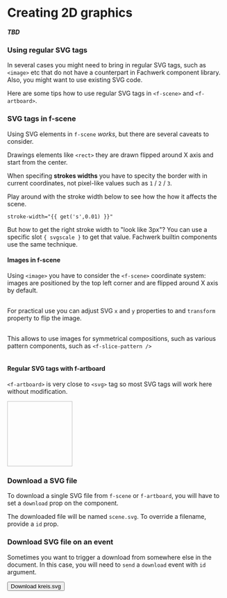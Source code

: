 # Creating 2D graphics

***TBD***

### Using regular SVG tags

In several cases you might need to bring in regular SVG tags, such as `<image>` etc that do not have a counterpart in Fachwerk component library. Also, you might want to use existing SVG code.

Here are some tips how to use regular SVG tags in `<f-scene>` and `<f-artboard>`.

### SVG tags in f-scene 

Using SVG elements in `f-scene` *works*, but there are several caveats to consider.

Drawings elements like `<rect>` they are drawn flipped around X axis and start from the center.

<f-scene grid>
	<rect x="0" y="0" width="1" height="1" fill="red" />
	<rect x="0" y="0" width="0.5" height="0.5" fill="black" />
</f-scene>

When specifing **strokes widths** you have to specity the border with in current coordinates, not pixel-like values such as `1` / `2` / `3`.

Play around with the stroke width below to see how the how it affects the scene.

<code>stroke-width="{{ get('s',0.01) }}"</code>

<f-slider value="0.01" from="0.01" to="3" set="s" />

<f-scene grid>
	<rect x="0" y="0" width="1" height="1" fill="red"  stroke="black" :stroke-width="get('s',0.01)" />
</f-scene>

But how to get the right stroke width to "look like 3px"? You can use a specific slot `{ svgscale }` to get that value. Fachwerk builtin components use the same technique.

<f-scene grid v-slot="{ svgscale }">
	<rect
    x="0"
    y="0"
    width="1"
    height="1"
    fill="red"
    stroke="black"
    :stroke-width="svgscale * 3"
  />
  <f-box x="-0.5" y="-0.5" fill="red" />
</f-scene>

#### Images in f-scene

Using `<image>` you have to consider the `<f-scene>` coordinate system: images are positioned by the top left corner and are flipped around X axis by default.

<f-scene grid>
  <image
  	href="../images/example_square.jpg"
    x="0"
    y="0"
    width="2"
    height="2"
  />
</f-scene>

For practical use you can adjust SVG `x` and `y` properties to and `transform` property to flip the image.

<f-scene grid>
  <image
  	href="../images/example_square.jpg"
    x="-1"
    y="-1"
    width="2"
    height="2"
    transform="scale(1,-1)"
  />
</f-scene>

This allows to use images for symmetrical compositions, such as various pattern components, such as `<f-slice-pattern />`

<f-scene grid>
	<f-slice-pattern>
  <image
  	href="../images/example_square.jpg"
    x="-1"
    y="-1"
    width="2"
    height="2"
    transform="scale(1,-1)"
  />
  </f-slice-pattern>
</f-scene>

#### Regular SVG tags with f-artboard

`<f-artboard>` is very close to `<svg>` tag so most SVG tags will work here without modification.

<f-artboard grid width="300" height="300">
  <rect
  	x="0"
    y="0"
    width="150"
    height="150"
   />
</f-artboard>

<f-artboard grid width="300" height="300">
  <image
    x="0"
    y="0"
  	href="../images/example_square.jpg"
    width="150"
    height="150"
  />
</f-artboard>

### Download a SVG file 

To download a single SVG file from `f-scene` or `f-artboard`, you will have to set a `download` prop on the component.

The downloaded file will be named `scene.svg`. To override a filename, provide a `id` prop.

<f-scene grid download>
  <f-box  />
</f-scene>

<f-scene grid download id="kreis">
  <f-circle  />
</f-scene>


### Download SVG file on an event

Sometimes you want to trigger a download from somewhere else in the document. In this case, you will need to `send` a `download` event with `id` argument.

<f-inline>
  <button v-on:click="send('download', 'kreis')">Download kreis.svg</button>
</f-inline>



























